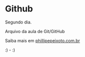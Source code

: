 # Github

Segundo dia.

Arquivo da aula de Git/GitHub

Saiba mais em [phillipepeixoto.com.br](http://phillipepeixoto.com.br)

:) - :)
